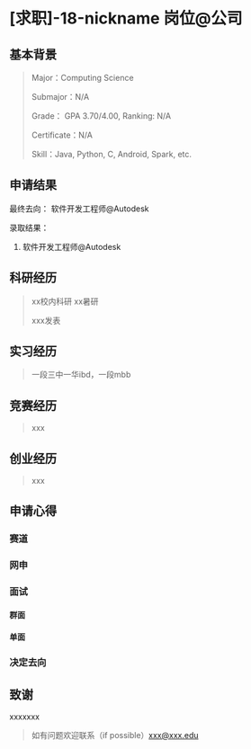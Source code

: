 # [求职]-18-nickname 岗位@公司

## 基本背景

> Major：Computing Science
>
> Submajor：N/A
>
> Grade： GPA 3.70/4.00, Ranking: N/A
>
> Certificate：N/A
>
> Skill：Java, Python, C, Android, Spark, etc.

## 申请结果

最终去向： 软件开发工程师@Autodesk

录取结果：

1. 	软件开发工程师@Autodesk

## 科研经历

> xx校内科研 xx暑研
>
> xxx发表

## 实习经历

> 一段三中一华ibd，一段mbb

## 竞赛经历

> xxx

## 创业经历

> xxx

## 申请心得

### 赛道



### 网申



### 面试

#### 群面



#### 单面



### 决定去向



## 致谢

xxxxxxx

> 如有问题欢迎联系（if possible）xxx@xxx.edu
